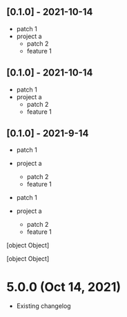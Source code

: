 ## [0.1.0] - 2021-10-14

- patch 1
- project a
  - patch 2
  - feature 1

## [0.1.0] - 2021-10-14

- patch 1
- project a
  - patch 2
  - feature 1

## [0.1.0] - 2021-9-14

- patch 1
- project a

  - patch 2
  - feature 1

- patch 1
- project a
  - patch 2
  - feature 1

[object Object]

[object Object]

# 5.0.0 (Oct 14, 2021)

- Existing changelog
